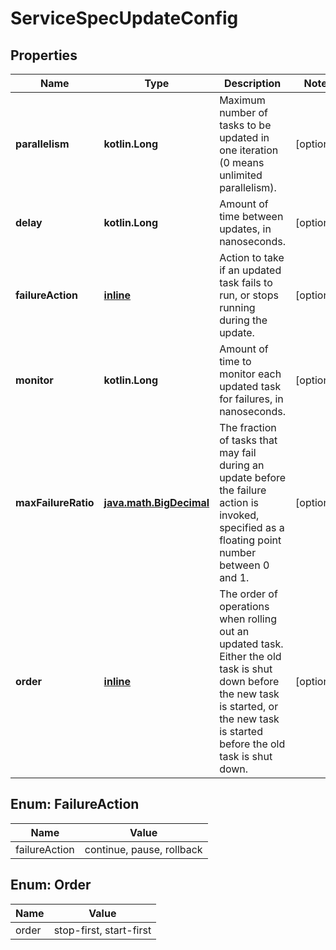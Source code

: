 
# ServiceSpecUpdateConfig

## Properties
| Name | Type | Description | Notes |
| ------------ | ------------- | ------------- | ------------- |
| **parallelism** | **kotlin.Long** | Maximum number of tasks to be updated in one iteration (0 means unlimited parallelism).  |  [optional] |
| **delay** | **kotlin.Long** | Amount of time between updates, in nanoseconds. |  [optional] |
| **failureAction** | [**inline**](#FailureAction) | Action to take if an updated task fails to run, or stops running during the update.  |  [optional] |
| **monitor** | **kotlin.Long** | Amount of time to monitor each updated task for failures, in nanoseconds.  |  [optional] |
| **maxFailureRatio** | [**java.math.BigDecimal**](java.math.BigDecimal.md) | The fraction of tasks that may fail during an update before the failure action is invoked, specified as a floating point number between 0 and 1.  |  [optional] |
| **order** | [**inline**](#Order) | The order of operations when rolling out an updated task. Either the old task is shut down before the new task is started, or the new task is started before the old task is shut down.  |  [optional] |


<a id="FailureAction"></a>
## Enum: FailureAction
| Name | Value |
| ---- | ----- |
| failureAction | continue, pause, rollback |


<a id="Order"></a>
## Enum: Order
| Name | Value |
| ---- | ----- |
| order | stop-first, start-first |



